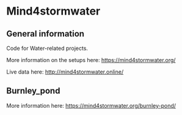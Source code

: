 # Mind4stormwater
## General information
Code for Water-related projects.

More information on the setups here: https://mind4stormwater.org/

Live data here: http://mind4stormwater.online/

## Burnley_pond
More information here: https://mind4stormwater.org/burnley-pond/
